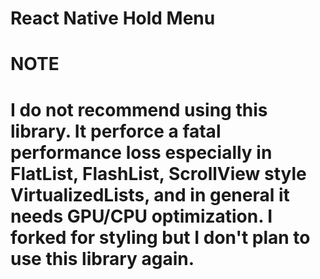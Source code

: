 # React Native Hold Menu
# NOTE
# I do not recommend using this library. It perforce a fatal performance loss especially in FlatList, FlashList, ScrollView style VirtualizedLists, and in general it needs GPU/CPU optimization. I forked for styling but I don't plan to use this library again.
